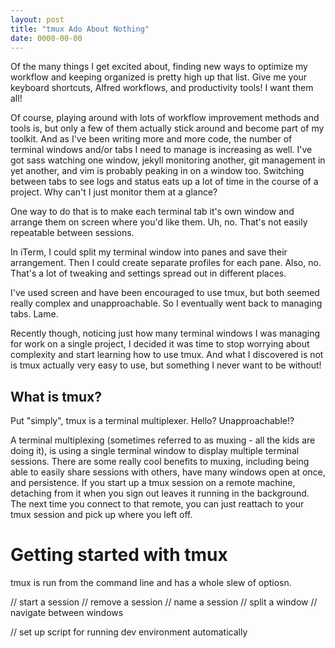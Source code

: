 ```yaml
---
layout: post
title: "tmux Ado About Nothing"
date: 0000-00-00
---
```


Of the many things I get excited about, finding new ways to optimize my workflow and keeping organized is pretty high up that list. Give me your keyboard shortcuts, Alfred workflows, and productivity tools! I want them all!

Of course, playing around with lots of workflow improvement methods and tools is, but only a few of them actually stick around and become part of my toolkit. And as I've been writing more and more code, the number of terminal windows and/or tabs I need to manage is increasing as well. I've got sass watching one window, jekyll monitoring another, git management in yet another, and vim is probably peaking in on a window too. Switching between tabs to see logs and status eats up a lot of time in the course of a project. Why can't I just monitor them at a glance?

One way to do that is to make each terminal tab it's own window and arrange them on screen where you'd like them. Uh, no. That's not easily repeatable between sessions.

In iTerm, I could split my terminal window into panes and save their arrangement. Then I could create separate profiles for each pane. Also, no. That's a lot of tweaking and settings spread out in different places.  

I've used screen and have been encouraged to use tmux, but both seemed really complex and unapproachable. So I eventually went back to managing tabs. Lame.

Recently though, noticing just how many terminal windows I was managing for work on a single project, I decided it was time to stop worrying about complexity and start learning how to use tmux. And what I discovered is not is tmux actually very easy to use, but something I never want to be without!

## What is tmux?

Put "simply", tmux is a terminal multiplexer. Hello? Unapproachable!?

A terminal multiplexing (sometimes referred to as muxing - all the kids are doing it), is using a single terminal window to display multiple terminal sessions. There are some really cool benefits to muxing, including being able to easily share sessions with others, have many windows open at once, and persistence. If you start up a tmux session on a remote machine, detaching from it when you sign out leaves it running in the background. The next time you connect to that remote, you can just reattach to your tmux session and pick up where you left off.

# Getting started with tmux

tmux is run from the command line and has a whole slew of optiosn.

// start a session
// remove a session
// name a session
// split a window
// navigate between windows

// set up script for running dev environment automatically
